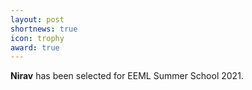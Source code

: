```yaml
---
layout: post
shortnews: true
icon: trophy
award: true
---
```


<b>Nirav</b> has been selected for EEML Summer School 2021.